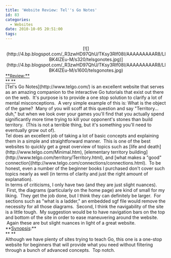 ```yaml
---
title: 'Website Review: Tel''s Go Notes'
id: 83
categories:
  - Websites
date: 2010-10-05 20:51:00
tags:
---
```


<div style="clear: both; text-align: center;">[![](http://4.bp.blogspot.com/_R3zwHD97QhU/TKsy3RIf08I/AAAAAAAAAR8/LlBK4IZEu-M/s320/telsgonotes.jpg)](http://4.bp.blogspot.com/_R3zwHD97QhU/TKsy3RIf08I/AAAAAAAAAR8/LlBK4IZEu-M/s1600/telsgonotes.jpg)</div><div style="font-family: inherit; text-align: center;"><div style="text-align: left;"><div style="margin: 0px;">
<u>**<span style="font-size: small;">Review:</span>**</u></div><div style="margin: 0px;"><u>**<span style="font-size: small;">
</span>**</u></div><div style="margin: 0px;">[Tel's Go Notes](http://www.telgo.com/) is an excellent website that serves as an amazing companion to the interactive Go tutorials that exist out there on the web.  It's purpose is to provide a one stop solution to clarify a lot of mental misconceptions.  A very simple example of this is: What is the object of the game?  Many of you will scoff at this question and say "Territory... duh," but when we look over your games you'll find that you actually spend significantly more time trying to kill your opponent's stones than build territory.  (This is not a terrible thing, but it's something you'll need to eventually grow out of).</div><div style="margin: 0px;">
</div><div style="margin: 0px;">Tel does an excellent job of taking a lot of basic concepts and explaining them in a simple and straightforward manner.  This is one of the best websites to quickly get a great overview of topics such as [life and death](http://www.telgo.com/Minimal.htm), [elementary territory building](http://www.telgo.com/territory/Territory.html), and [what makes a "good" connection](http://www.telgo.com/connections/connections.html).  To be honest, even a number of the beginner books I purchased don't cover such topics nearly as well (in terms of clarity and just the right amount of explanation).</div><div style="margin: 0px;">
</div><div style="margin: 0px;">In terms of criticisms, I only have two (and they are just slight nuances).  First, the diagrams (particularly on the home page) are kind of small for my liking.  They get the job done, but I think they can definitely be larger.  For sections such as "what is a ladder," an embedded sgf file would remove the necessity for all those diagrams.  Second, I think the navigability of the site is a little tough.  My suggestion would be to have navigation bars on the top and bottom of the site in order to ease maneuvering around the website.  Again these are but slight nuances in light of a great website.</div></div></div><div style="font-family: inherit;"><div style="margin: 0px;">
</div></div><div style="font-family: inherit;"><div style="margin: 0px;">**<u>Synopsis</u>:**</div><div style="margin: 0px;">**
**</div><div style="margin: 0px;">Although we have plenty of sites trying to teach Go, this one is a one-stop website for beginners that will provide what you need without filtering through a bunch of advanced concepts.  Top notch. </div></div>
